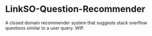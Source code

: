 # LinkSO-Question-Recommender
A closed domain recommender system that suggests stack overflow questions similar to a user query. WIP.
